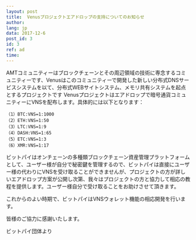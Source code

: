 ```yaml
---
layout: post
title:  Venusプロジェクトエアドロップの支持についてのお知らせ 
author: 
lang: jp
data: 2017-12-6
post_id: 3
id: 3
ref: ad
time: 
---
```



AMTコミュニティーはブロックチェーンとその周辺領域の技術に専念するコミュニティーです、Venusはこのコミュニティーで開発した新しい分布式DNSサービスシステムを以て、分布式WEBサイトシステム、メモリ共有システムを起点とするプロジェクトです
Venusプロジェクトはエアドロップで暗号通貨コミュニティーにVNSを配布します。具体的には以下となります：
```
（1）BTC:VNS=1:1000
（2）ETH:VNS=1:50
（3）LTC:VNS=1:9
（4）DASH:VNS=1:65
（5）ETC:VNS=1:3
（6）XMR:VNS=1:17

```

ビットパイはオンチェーンの多種類ブロックチェーン資産管理プラットフォームとして、ユーザー様が自分で秘密鍵を管理するので、ビットパイは直接にユーザー様の代わりにVNSを受け取ることができませんが、プロジェクトの方が詳しいエアドロップ方案が公開し次第、我々はプロジェクトの方と協力して相応の教程を提供します。ユーザー様自分で受け取ることをお助けさせて頂きます。


これからのよい時期で、ビットパイはVNSウォレット機能の相応開発を行います。

皆様のご協力に感謝いたします。


ビットパイ団体より
